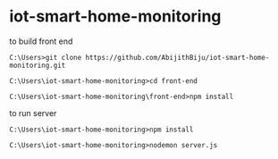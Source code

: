 # iot-smart-home-monitoring
to build front end
```console
C:\Users>git clone https://github.com/AbijithBiju/iot-smart-home-monitoring.git

C:\Users\iot-smart-home-monitoring>cd front-end

C:\Users\iot-smart-home-monitoring\front-end>npm install
```

to run server
```console
C:\Users\iot-smart-home-monitoring>npm install

C:\Users\iot-smart-home-monitoring>nodemon server.js

